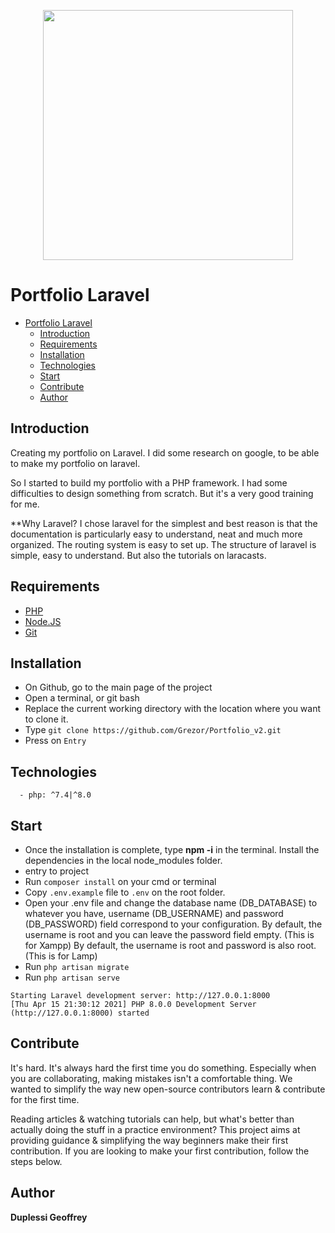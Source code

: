 <p align="center"><a href="https://laravel.com" target="_blank"><img src="https://raw.githubusercontent.com/laravel/art/master/logo-lockup/5%20SVG/2%20CMYK/1%20Full%20Color/laravel-logolockup-cmyk-red.svg" width="400"></a></p>

# Portfolio Laravel
- [Portfolio Laravel](#portfolio-laravel)
  - [Introduction](#introduction)
  - [Requirements](#requirements)
  - [Installation](#installation)
  - [Technologies](#technologies)
  - [Start](#start)
  - [Contribute](#contribute)
  - [Author](#author)

## Introduction
Creating my portfolio on Laravel.
I did some research on google, to be able to make my portfolio on laravel.

So I started to build my portfolio with a PHP framework. I had some difficulties to design
something from scratch. But it's a very good training for me. 

**Why Laravel?
I chose laravel for the simplest and best reason is that the documentation is particularly easy to understand, 
neat and much more organized. The routing system is easy to set up.
The structure of laravel is simple, easy to understand. But also the tutorials on laracasts.

## Requirements
- [PHP](https://www.php.net/downloads)
- [Node.JS](https://nodejs.org/en/download/)
- [Git](https://git-scm.com/download/)

## Installation
- On Github, go to the main page of the project
- Open a terminal, or git bash
- Replace the current working directory with the location where you want to clone it.
- Type ```git clone https://github.com/Grezor/Portfolio_v2.git ```
- Press on ```Entry```


## Technologies
```
  - php: ^7.4|^8.0
```
## Start

- Once the installation is complete, type **npm -i** in the terminal. Install the dependencies in the local node_modules
folder.
- entry to project
- Run ```composer install``` on your cmd or terminal
- Copy ```.env.example``` file to ```.env``` on the root folder. 
- Open your .env file and change the database name (DB_DATABASE) to whatever you have, username (DB_USERNAME) and password (DB_PASSWORD) field correspond to your configuration.
  By default, the username is root and you can leave the password field empty. (This is for Xampp)
  By default, the username is root and password is also root. (This is for Lamp)
- Run ```php artisan migrate```
- Run ```php artisan serve```
```
Starting Laravel development server: http://127.0.0.1:8000
[Thu Apr 15 21:30:12 2021] PHP 8.0.0 Development Server (http://127.0.0.1:8000) started
```

## Contribute
It's hard. It's always hard the first time you do something. Especially when you are collaborating, making mistakes
isn't a comfortable thing. We wanted to simplify the way new open-source contributors learn & contribute for the first
time.

Reading articles & watching tutorials can help, but what's better than actually doing the stuff in a practice
environment? This project aims at providing guidance & simplifying the way beginners make their first contribution. If
you are looking to make your first contribution, follow the steps below.

## Author
**Duplessi Geoffrey**


